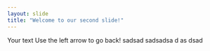 ```yaml
---
layout: slide
title: "Welcome to our second slide!"
---
```

Your text
Use the left arrow to go back!
sadsad
sadsadsa
d
as
dsad